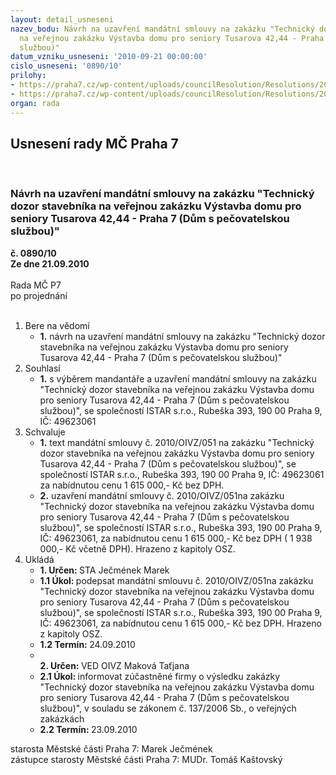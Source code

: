 ```yaml
---
layout: detail_usneseni
nazev_bodu: Návrh na uzavření mandátní smlouvy na zakázku "Technický dozor stavebníka
  na veřejnou zakázku Výstavba domu pro seniory Tusarova 42,44 - Praha 7 (Dům s pečovatelskou
  službou)"
datum_vzniku_usneseni: '2010-09-21 00:00:00'
cislo_usneseni: '0890/10'
prilohy:
- https://praha7.cz/wp-content/uploads/councilResolution/Resolutions/20022/51-10-mand%c3%a1tn%c3%ad_smlouva_op.doc
- https://praha7.cz/wp-content/uploads/councilResolution/Resolutions/20022/51-10-popt%c3%a1vka_istar.doc
organ: rada
---
```

<div id="ucUsn_pList" class="usn">
	<span><h2>Usnesení rady MČ Praha 7 </h2>
<br></span><div class="standBody">
<span><h3>Návrh na uzavření mandátní smlouvy na zakázku "Technický dozor stavebníka na veřejnou zakázku Výstavba domu pro seniory Tusarova 42,44 - Praha 7 (Dům s pečovatelskou službou)"</h3></span><div class="center">
		<strong>č. 0890/10</strong><br>
	</div>
<div class="center">
		<strong>Ze dne 21.09.2010</strong><br><br>
	</div>Rada MČ P7<br> po projednání<br><br><ol>
<li>Bere na vědomí<ul><li>
<strong>1.</strong> návrh na uzavření mandátní smlouvy na zakázku "Technický dozor stavebníka na veřejnou zakázku Výstavba domu pro seniory Tusarova 42,44 - Praha 7 (Dům s pečovatelskou službou)"</li></ul>
</li>
<li>Souhlasí<ul><li>
<strong>1.</strong> s výběrem mandantáře a uzavření mandátní smlouvy na zakázku "Technický dozor stavebníka na veřejnou zakázku Výstavba domu pro seniory Tusarova 42,44 - Praha 7 (Dům s pečovatelskou službou)", se společností  ISTAR s.r.o., Rubeška 393, 190 00 Praha 9, IČ: 49623061</li></ul>
</li>
<li>Schvaluje<ul>
<li>
<strong>1.</strong> text mandátní smlouvy č. 2010/OIVZ/051 na zakázku "Technický dozor stavebníka na veřejnou zakázku Výstavba domu pro seniory Tusarova 42,44 - Praha 7 (Dům s pečovatelskou službou)", se společností  ISTAR s.r.o., Rubeška 393, 190 00 Praha 9, IČ: 49623061 za nabídnutou cenu 1 615 000,- Kč bez DPH.</li>
<li>
<strong>2.</strong> uzavření mandátní smlouvy č. 2010/OIVZ/051na zakázku "Technický dozor stavebníka na veřejnou zakázku Výstavba domu pro seniory Tusarova 42,44 - Praha 7 (Dům s pečovatelskou službou)", se společností  ISTAR s.r.o., Rubeška 393, 190 00 Praha 9, IČ: 49623061, za nabídnutou cenu 1 615 000,- Kč bez DPH  ( 1 938 000,- Kč včetně DPH). Hrazeno z kapitoly OSZ.</li>
</ul>
</li>
<li>Ukládá<ul>
<li>
<strong>1. Určen: </strong>STA Ječmének Marek</li>
<li>
<strong>1.1 Úkol: </strong>podepsat mandátní smlouvu č. 2010/OIVZ/051na zakázku "Technický dozor stavebníka na veřejnou zakázku Výstavba domu pro seniory Tusarova 42,44 - Praha 7 (Dům s pečovatelskou službou)", se společností  ISTAR s.r.o., Rubeška 393, 190 00 Praha 9, IČ: 49623061, za nabídnutou cenu        1 615 000,- Kč bez DPH. Hrazeno z kapitoly OSZ.</li>
<li>
<strong>1.2 Termín: </strong>24.09.2010</li>
<li>
<strong><br>2. Určen: </strong>VED OIVZ Maková Taťjana</li>
<li>
<strong>2.1 Úkol: </strong>informovat zúčastněné firmy o výsledku zakázky "Technický dozor stavebníka na veřejnou zakázku Výstavba domu pro seniory Tusarova 42,44 - Praha 7 (Dům s pečovatelskou službou)", v souladu se zákonem č. 137/2006 Sb., o veřejných zakázkách</li>
<li>
<strong>2.2 Termín: </strong>23.09.2010</li>
</ul>
</li>
</ol>starosta Městské části Praha 7: Marek Ječmének<br>zástupce starosty Městské části Praha 7: MUDr. Tomáš Kaštovský 
</div>
</div>